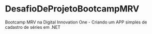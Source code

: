 # DesafioDeProjetoBootcampMRV
Bootcamp MRV na Digital Innovation One -  Criando um APP simples de cadastro de séries em .NET
